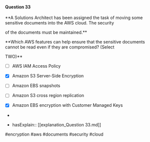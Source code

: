 #### Question  33


**A Solutions Architect has been assigned the task of moving some sensitive documents into the AWS cloud. The security

of the documents must be maintained.**


**Which AWS features can help ensure that the sensitive documents cannot be read even if they are compromised? (Select

TWO)**


- [ ] AWS IAM Access Policy


- [x] Amazon S3 Server-Side Encryption


- [ ] Amazon EBS snapshots


- [ ] Amazon S3 cross region replication


- [x] Amazon EBS encryption with Customer Managed Keys


*

- hasExplain:: [[explanation_Question  33.md]]

#encryption #aws #documents #security #cloud 